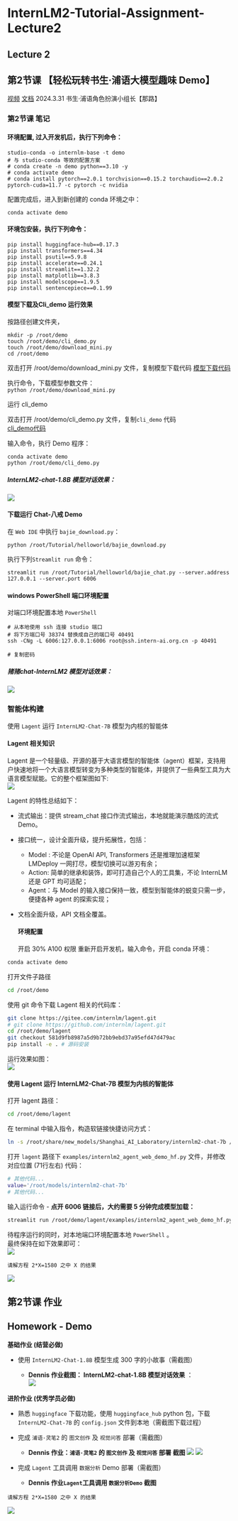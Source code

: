 # InternLM2-Tutorial-Assignment-Lecture2
## Lecture 2
## 第2节课 【轻松玩转书生·浦语大模型趣味 Demo】
[视频](https://www.bilibili.com/video/BV1AH4y1H78d/)  [文档](https://github.com/InternLM/Tutorial/blob/camp2/helloworld/hello_world.md) 2024.3.31  书生·浦语角色扮演小组长【那路】 

### 第2节课 笔记

#### 环境配置, 过入开发机后，执行下列命令：   
```
studio-conda -o internlm-base -t demo
# 与 studio-conda 等效的配置方案
# conda create -n demo python==3.10 -y
# conda activate demo
# conda install pytorch==2.0.1 torchvision==0.15.2 torchaudio==2.0.2 pytorch-cuda=11.7 -c pytorch -c nvidia
```

配置完成后，进入到新创建的 conda 环境之中：  
```
conda activate demo
```
  

####  环境包安装，执行下列命令：
```
pip install huggingface-hub==0.17.3
pip install transformers==4.34 
pip install psutil==5.9.8
pip install accelerate==0.24.1
pip install streamlit==1.32.2 
pip install matplotlib==3.8.3 
pip install modelscope==1.9.5
pip install sentencepiece==0.1.99
```
#### 模型下载及Cli_demo 运行效果
按路径创建文件夹，
```
mkdir -p /root/demo
touch /root/demo/cli_demo.py
touch /root/demo/download_mini.py
cd /root/demo
```

双击打开 /root/demo/download_mini.py 文件，复制模型下载代码
[模型下载代码](https://github.com/InternLM/Tutorial/blob/camp2/helloworld/hello_world.md)  

执行命令，下载模型参数文件：   
`python /root/demo/download_mini.py`  

运行 cli_demo   

双击打开 /root/demo/cli_demo.py 文件，复制`cli_demo` 代码    
[cli_demo代码](https://github.com/InternLM/Tutorial/blob/camp2/helloworld/hello_world.md)   

输入命令，执行 Demo 程序：    
```
conda activate demo
python /root/demo/cli_demo.py
```

##### InternLM2-chat-1.8B 模型对话效果：   
![](./storytelling.png)   

#### 下载运行 Chat-八戒 Demo

在 `Web IDE` 中执行 `bajie_download.py`：
```
python /root/Tutorial/helloworld/bajie_download.py
```
执行下列`Streamlit run` 命令：
```
streamlit run /root/Tutorial/helloworld/bajie_chat.py --server.address 127.0.0.1 --server.port 6006
```

#### windows PowerShell 端口环境配置
对端口环境配置本地 `PowerShell`
```
# 从本地使用 ssh 连接 studio 端口
# 将下方端口号 38374 替换成自己的端口号 40491
ssh -CNg -L 6006:127.0.0.1:6006 root@ssh.intern-ai.org.cn -p 40491
```
```
# 复制密码
```

##### 猪猪chat-InternLM2 模型对话效果：   
![](./storytelling2.png)   

### 智能体构建 
使用 `Lagent` 运行 `InternLM2-Chat-7B` 模型为内核的智能体  

#### Lagent 相关知识  
Lagent 是一个轻量级、开源的基于大语言模型的智能体（agent）框架，支持用户快速地将一个大语言模型转变为多种类型的智能体，并提供了一些典型工具为大语言模型赋能。它的整个框架图如下:   
![](./lagent.png)   

Lagent 的特性总结如下：
- 流式输出：提供 stream_chat 接口作流式输出，本地就能演示酷炫的流式 Demo。
- 接口统一，设计全面升级，提升拓展性，包括：  
    - Model : 不论是 OpenAI API, Transformers 还是推理加速框架 LMDeploy 一网打尽，模型切换可以游刃有余；         
    - Action: 简单的继承和装饰，即可打造自己个人的工具集，不论 InternLM 还是 GPT 均可适配；        
    - Agent：与 Model 的输入接口保持一致，模型到智能体的蜕变只需一步，便捷各种 agent 的探索实现；  
- 文档全面升级，API 文档全覆盖。

  #### 环境配置
  开启 30% A100 权限
  重新开启开发机，输入命令，开启 conda 环境：

```bash
conda activate demo
```

打开文件子路径

```bash
cd /root/demo
```

使用 git 命令下载 Lagent 相关的代码库：  

```bash
git clone https://gitee.com/internlm/lagent.git
# git clone https://github.com/internlm/lagent.git
cd /root/demo/lagent
git checkout 581d9fb8987a5d9b72bb9ebd37a95efd47d479ac
pip install -e . # 源码安装
```
运行效果如图：  
![](./lagent2.png)   

#### 使用 Lagent 运行 InternLM2-Chat-7B 模型为内核的智能体   

打开 lagent 路径：

```bash
cd /root/demo/lagent
```

在 terminal 中输入指令，构造软链接快捷访问方式：

```bash
ln -s /root/share/new_models/Shanghai_AI_Laboratory/internlm2-chat-7b /root/models/internlm2-chat-7b
```

打开 `lagent` 路径下 `examples/internlm2_agent_web_demo_hf.py` 文件，并修改对应位置 (71行左右) 代码：  
```bash
# 其他代码...
value='/root/models/internlm2-chat-7b'
# 其他代码...
```

输入运行命令 - **点开 6006 链接后，大约需要 5 分钟完成模型加载：**

```bash
streamlit run /root/demo/lagent/examples/internlm2_agent_web_demo_hf.py --server.address 127.0.0.1 --server.port 6006
```

待程序运行的同时，对本地端口环境配置本地 `PowerShell` 。  
最终保持在如下效果即可：  
![](./lagent4.png)  

```
请解方程 2*X=1580 之中 X 的结果
```

![](./lagent5.png)  




## 第2节课 作业
## **Homework - Demo**

**基础作业 (结营必做)**

- 使用 `InternLM2-Chat-1.8B` 模型生成 300 字的小故事（需截图）

  - **Dennis 作业截图： InternLM2-chat-1.8B 模型对话效果** ：   
![](./storytelling.png) 


**进阶作业 (优秀学员必做)**

- 熟悉 `huggingface` 下载功能，使用 `huggingface_hub` python 包，下载 `InternLM2-Chat-7B` 的 `config.json` 文件到本地（需截图下载过程）
  
- 完成 `浦语·灵笔2` 的 `图文创作` 及 `视觉问答` 部署（需截图）
  - **Dennis 作业：`浦语·灵笔2` 的 `图文创作` 及 `视觉问答` 部署 截图**
    ![](./Composer2)
    ![](./Composer3)
    
- 完成 `Lagent` 工具调用 `数据分析` Demo 部署（需截图）
  - **Dennis 作业`Lagent`工具调用 `数据分析Demo` 截图**
```
请解方程 2*X=1580 之中 X 的结果
```

![](./lagent5.png)  
